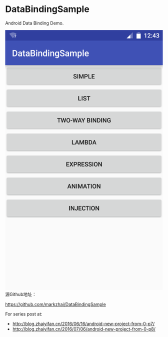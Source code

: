 # DataBindingSample

Android Data Binding Demo.

![Demo](demo.png "demos")
源Github地址：

https://github.com/markzhai/DataBindingSample


For series post at:
- http://blog.zhaiyifan.cn/2016/06/16/android-new-project-from-0-p7/
- http://blog.zhaiyifan.cn/2016/07/06/android-new-project-from-0-p8/

